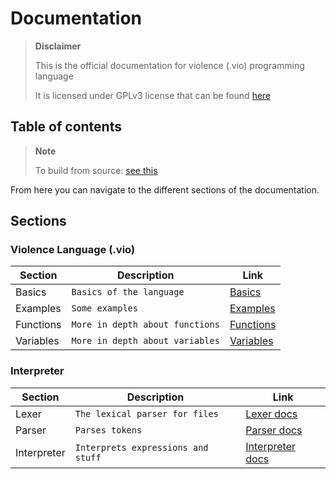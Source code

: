 # Documentation

> **Disclaimer**
>
> This is the official documentation for violence (.vio) programming language
>
> It is licensed under GPLv3 license that can be found [here](../LICENSE)

## Table of contents

> **Note**
>
> To build from source: [see this](building.md)

From here you can navigate to the different sections of the documentation.

## Sections

### Violence Language (.vio)

| Section   | Description                     | Link                      |
|-----------|---------------------------------|---------------------------|
| Basics    | `Basics of the language`        | [Basics](basics.md)       |
| Examples  | `Some examples`                 | [Examples](examples.md)   |
| Functions | `More in depth about functions` | [Functions](functions.md) |
| Variables | `More in depth about variables` | [Variables](variables.md) |


### Interpreter

| Section     | Description                        | Link                               |
|-------------|------------------------------------|------------------------------------|
| Lexer       | `The lexical parser for files`     | [Lexer docs](lexer.md)             |
| Parser      | `Parses tokens`                    | [Parser docs](parser.md)           |
| Interpreter | `Interprets expressions and stuff` | [Interpreter docs](interpreter.md) |